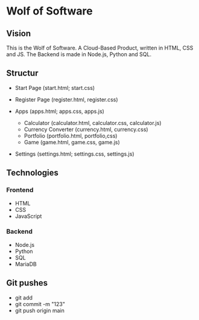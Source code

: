 # Wolf of Software

## Vision 

This is the Wolf of Software. A Cloud-Based Product, written in HTML, CSS and JS. The Backend is made in Node.js, Python and SQL.<br>

## Structur

- Start Page (start.html; start.css) 

- Register Page (register.html, register.css)

- Apps (apps.html; apps.css, apps.js)

    - Calculator (calculator.html, calculator.css, calculator.js)
    - Currency Converter (currency.html, currency.css)
    - Portfolio (portfolio.html, portfolio,css)
    - Game (game.html, game.css, game.js)

- Settings (settings.html; settings.css, settings.js)

## Technologies

### Frontend

- HTML
- CSS
- JavaScript 

### Backend

- Node.js
- Python
- SQL
- MariaDB

## Git pushes

- git add <file>
- git commit -m "123"
- git push origin main 